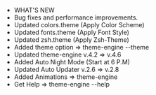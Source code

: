 + WHAT'S NEW
+ Bug fixes and performance improvements.
+ Updated colors.theme (Apply Color Scheme)
+ Updated fonts.theme (Apply Font Style)
+ Updated zsh.theme (Apply Zsh-Theme)
+ Added theme option => theme-engine --theme <choose>
+ Updated theme-engine v.4.2 => v.4.6
+ Added Auto Night Mode (Start at 6 P.M)
+ Updated Auto Updater v.2.6 => v.2.8
+ Added Animations => theme-engine
+ Get Help => theme-engine --help
